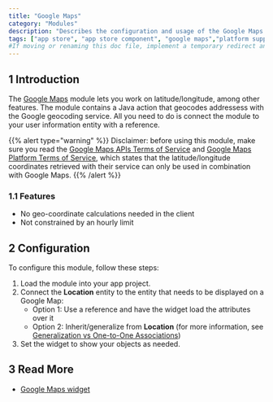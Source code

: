 ```yaml
---
title: "Google Maps"
category: "Modules"
description: "Describes the configuration and usage of the Google Maps module, which is available in the Mendix App Store."
tags: ["app store", "app store component", "google maps","platform support"]
#If moving or renaming this doc file, implement a temporary redirect and let the respective team know they should update the URL in the product. See Mapping to Products for more details.
---
```


## 1 Introduction

The [Google Maps](https://appstore.home.mendix.com/link/app/174/) module lets you work on latitude/longitude, among other features. The module contains a Java action that geocodes addressess with the Google geocoding service. All you need to do is connect the module to your user information entity with a reference.

{{% alert type="warning" %}}
Disclaimer: before using this module, make sure you read the [Google Maps APIs Terms of Service](https://developers.google.com/maps/terms-20180207) and [Google Maps Platform Terms of Service](https://cloud.google.com/maps-platform/terms), which states that the latitude/longitude coordinates retrieved with their service can only be used in combination with Google Maps.
{{% /alert %}}

### 1.1 Features

* No geo-coordinate calculations needed in the client
* Not constrained by an hourly limit

## 2 Configuration

To configure this module, follow these steps:

1. Load the module into your app project.
2. Connect the **Location** entity to the entity that needs to be displayed on a Google Map:
	* Option 1: Use a reference and have the widget load the attributes over it
	* Option 2: Inherit/generalize from **Location** (for more information, see [Generalization vs One-to-One Associations](/refguide/generalization-and-association))
3. Set the widget to show your objects as needed.
   
## 3 Read More

* [Google Maps widget](../widgets/google-maps)


